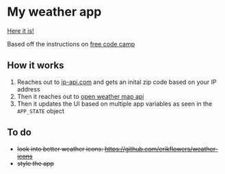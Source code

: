 # My weather app

<a href="http://czaas.github.io/codeslo-weather-app/" target="_blank">Here it is!</a>

Based off the instructions on <a href="https://www.freecodecamp.com/challenges/show-the-local-weather" target="_blank">free code camp</a>

## How it works

1. Reaches out to <a href="http://ip-api.com/"  target="_blank">ip-api.com</a> and gets an inital zip code based on your IP address
2. Then it reaches out to <a href="http://openweathermap.org/api" target="_blank">open weather map api</a>
3. Then it updates the UI based on multiple app variables as seen in the `APP_STATE` object

## To do
- ~~look into better weather icons: https://github.com/erikflowers/weather-icons~~
- ~~style the app~~